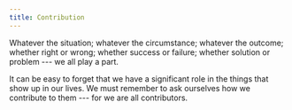 ```yaml
---
title: Contribution
---
```


Whatever the situation; whatever the circumstance; whatever the outcome; whether right or wrong; whether success or failure; whether solution or problem --- we all play a part.

It can be easy to forget that we have a significant role in the things that show up in our lives. We must remember to ask ourselves how we contribute to them --- for we are all contributors.
